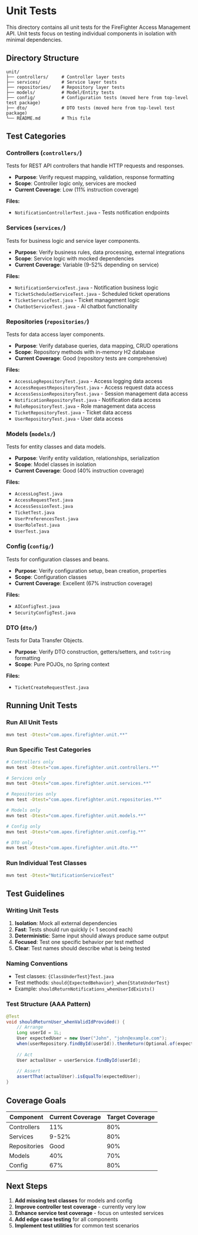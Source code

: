 # Unit Tests

This directory contains all unit tests for the FireFighter Access Management API. Unit tests focus on testing individual components in isolation with minimal dependencies.

## Directory Structure

```
unit/
├── controllers/     # Controller layer tests
├── services/        # Service layer tests  
├── repositories/    # Repository layer tests
├── models/          # Model/Entity tests
├── config/          # Configuration tests (moved here from top-level test package)
├── dto/             # DTO tests (moved here from top-level test package)
└── README.md        # This file
```

## Test Categories

### Controllers (`controllers/`)
Tests for REST API controllers that handle HTTP requests and responses.
- **Purpose**: Verify request mapping, validation, response formatting
- **Scope**: Controller logic only, services are mocked
- **Current Coverage**: Low (11% instruction coverage)

**Files:**
- `NotificationControllerTest.java` - Tests notification endpoints

### Services (`services/`)
Tests for business logic and service layer components.
- **Purpose**: Verify business rules, data processing, external integrations
- **Scope**: Service logic with mocked dependencies
- **Current Coverage**: Variable (9-52% depending on service)

**Files:**
- `NotificationServiceTest.java` - Notification business logic
- `TicketScheduledServiceTest.java` - Scheduled ticket operations
- `TicketServiceTest.java` - Ticket management logic
- `ChatbotServiceTest.java` - AI chatbot functionality

### Repositories (`repositories/`)
Tests for data access layer components.
- **Purpose**: Verify database queries, data mapping, CRUD operations
- **Scope**: Repository methods with in-memory H2 database
- **Current Coverage**: Good (repository tests are comprehensive)

**Files:**
- `AccessLogRepositoryTest.java` - Access logging data access
- `AccessRequestRepositoryTest.java` - Access request data access
- `AccessSessionRepositoryTest.java` - Session management data access
- `NotificationRepositoryTest.java` - Notification data access
- `RoleRepositoryTest.java` - Role management data access
- `TicketRepositoryTest.java` - Ticket data access
- `UserRepositoryTest.java` - User data access

### Models (`models/`)
Tests for entity classes and data models.
- **Purpose**: Verify entity validation, relationships, serialization
- **Scope**: Model classes in isolation
- **Current Coverage**: Good (40% instruction coverage)

**Files:**
- `AccessLogTest.java`
- `AccessRequestTest.java`
- `AccessSessionTest.java`
- `TicketTest.java`
- `UserPreferencesTest.java`
- `UserRoleTest.java`
- `UserTest.java`

### Config (`config/`)
Tests for configuration classes and beans.
- **Purpose**: Verify configuration setup, bean creation, properties
- **Scope**: Configuration classes
- **Current Coverage**: Excellent (67% instruction coverage)

**Files:**
- `AIConfigTest.java`
- `SecurityConfigTest.java`

### DTO (`dto/`)
Tests for Data Transfer Objects.
- **Purpose**: Verify DTO construction, getters/setters, and `toString` formatting
- **Scope**: Pure POJOs, no Spring context

**Files:**
- `TicketCreateRequestTest.java`

## Running Unit Tests

### Run All Unit Tests
```bash
mvn test -Dtest="com.apex.firefighter.unit.**"
```

### Run Specific Test Categories
```bash
# Controllers only
mvn test -Dtest="com.apex.firefighter.unit.controllers.**"

# Services only  
mvn test -Dtest="com.apex.firefighter.unit.services.**"

# Repositories only
mvn test -Dtest="com.apex.firefighter.unit.repositories.**"

# Models only
mvn test -Dtest="com.apex.firefighter.unit.models.**"

# Config only
mvn test -Dtest="com.apex.firefighter.unit.config.**"

# DTO only
mvn test -Dtest="com.apex.firefighter.unit.dto.**"
```

### Run Individual Test Classes
```bash
mvn test -Dtest="NotificationServiceTest"
```

## Test Guidelines

### Writing Unit Tests
1. **Isolation**: Mock all external dependencies
2. **Fast**: Tests should run quickly (< 1 second each)
3. **Deterministic**: Same input should always produce same output
4. **Focused**: Test one specific behavior per test method
5. **Clear**: Test names should describe what is being tested

### Naming Conventions
- Test classes: `{ClassUnderTest}Test.java`
- Test methods: `should{ExpectedBehavior}_when{StateUnderTest}`
- Example: `shouldReturnNotifications_whenUserIdExists()`

### Test Structure (AAA Pattern)
```java
@Test
void shouldReturnUser_whenValidIdProvided() {
    // Arrange
    Long userId = 1L;
    User expectedUser = new User("John", "john@example.com");
    when(userRepository.findById(userId)).thenReturn(Optional.of(expectedUser));
    
    // Act
    User actualUser = userService.findById(userId);
    
    // Assert
    assertThat(actualUser).isEqualTo(expectedUser);
}
```

## Coverage Goals

| Component | Current Coverage | Target Coverage |
|-----------|------------------|-----------------|
| Controllers | 11% | 80% |
| Services | 9-52% | 80% |
| Repositories | Good | 90% |
| Models | 40% | 70% |
| Config | 67% | 80% |

## Next Steps

1. **Add missing test classes** for models and config
2. **Improve controller test coverage** - currently very low
3. **Enhance service test coverage** - focus on untested services
4. **Add edge case testing** for all components
5. **Implement test utilities** for common test scenarios
